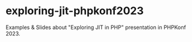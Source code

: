 # exploring-jit-phpkonf2023

Examples & Slides about "Exploring JIT in PHP" presentation in PHPKonf 2023.
